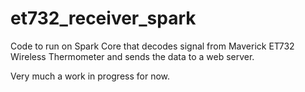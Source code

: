 # et732_receiver_spark
Code to run on Spark Core that decodes signal from Maverick ET732 Wireless Thermometer and sends the data to a web server.

Very much a work in progress for now.